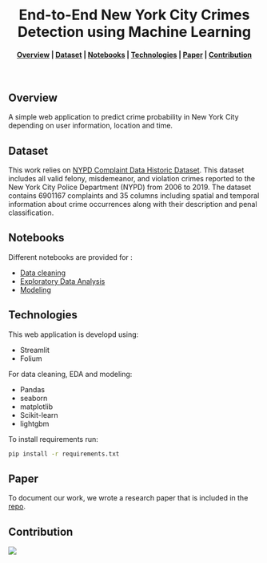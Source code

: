 <h1 align="center">
  <br>
  End-to-End New York City Crimes Detection using Machine Learning

</h1>

<div align="center">
  <h4>
    <a href="#Overview">Overview</a> |
    <a href="#dataset">Dataset</a> |
    <a href="#notebooks">Notebooks</a> |
    <a href="#technologies">Technologies</a> |
    <a href="#paper">Paper</a> |
    <a href="#contribution">Contribution</a>
  </h4>
</div>

<br>

## Overview
A simple web application to predict crime probability in New York City depending on user information, location and time.
## Dataset

This work relies on [NYPD Complaint Data Historic Dataset](https://data.cityofnewyork.us/Public-Safety/NYPD-Complaint-Data-Historic/qgea-i56i). This dataset includes all valid felony, misdemeanor, and violation crimes reported to the New York City Police Department (NYPD) from 2006 to 2019. The dataset contains 6901167 complaints and 35 columns including spatial and temporal information about crime occurrences along with their description and penal classification.

## Notebooks

Different notebooks are provided for :
- [Data cleaning](https://github.com/mohamedkaraa/New-York-Crime-Prediction/blob/main/notebooks/ny_crimes_process.ipynb)
- [Exploratory Data Analysis](https://github.com/mohamedkaraa/New-York-Crime-Prediction/blob/main/notebooks/ny_crimes_eda.ipynb)
- [Modeling](https://github.com/mohamedkaraa/New-York-Crime-Prediction/blob/main/notebooks/ny_crimes_predict.ipynb)

## Technologies

This web application is developd using:
- Streamlit
- Folium

For data cleaning, EDA and modeling:
- Pandas
- seaborn
- matplotlib
- Scikit-learn
- lightgbm

To install requirements run:
```sh
pip install -r requirements.txt
```
## Paper

To document our work, we wrote a research paper that is included in the [repo](https://github.com/mohamedkaraa/New-York-Crime-Prediction/blob/main/docs/ny_crime_prediction_paper.pdf).

## Contribution
<a href="https://github.com/mohamedkaraa/New-York-Crime-Prediction/graphs/contributors">
  <img src="https://contrib.rocks/image?repo=mohamedkaraa/New-York-Crime-Prediction" />
</a>
